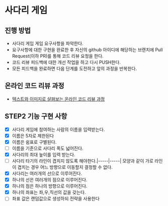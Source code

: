 # 사다리 게임
## 진행 방법
* 사다리 게임 게임 요구사항을 파악한다.
* 요구사항에 대한 구현을 완료한 후 자신의 github 아이디에 해당하는 브랜치에 Pull Request(이하 PR)를 통해 코드 리뷰 요청을 한다.
* 코드 리뷰 피드백에 대한 개선 작업을 하고 다시 PUSH한다.
* 모든 피드백을 완료하면 다음 단계를 도전하고 앞의 과정을 반복한다.

## 온라인 코드 리뷰 과정
* [텍스트와 이미지로 살펴보는 온라인 코드 리뷰 과정](https://github.com/nextstep-step/nextstep-docs/tree/master/codereview)

## STEP2 기능 구현 사항
- [X] 사다리 게임에 참여하는 사람의 이름을 입력받는다.
- [X] 이름은 5자로 제한된다
- [X] 이름은 쉼표로 구별된다.
- [ ] 이름을 기준으로 사다리 폭도 넓어진다.
- [X] 사다리의 최대 높이를 입력 받는다.
- [ ] 사다리 타기의 라인이 겹치지 않도록 해야한다.|-----|-----| 모양과 같이 가로 라인이 겹치는 경우 어느 방향으로 이동할지 결정할 수 없다.
- [X] 사다리는 여러개의 선으로 이루어진다.
- [X] 하나의 선은 여러개의 점으로 이루어진다.
- [X] 하나의 점은 하나의 방향으로 이루어진다.
- [X] 하나의 좌표는 좌,우,직선의 값을 갖는다.
- [ ] 좌표 값은 랜덤값으로 생성하되 전략을 사용한다
